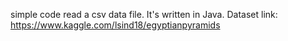 simple code read a csv data file.
It's written in Java.
Dataset link: https://www.kaggle.com/lsind18/egyptianpyramids
